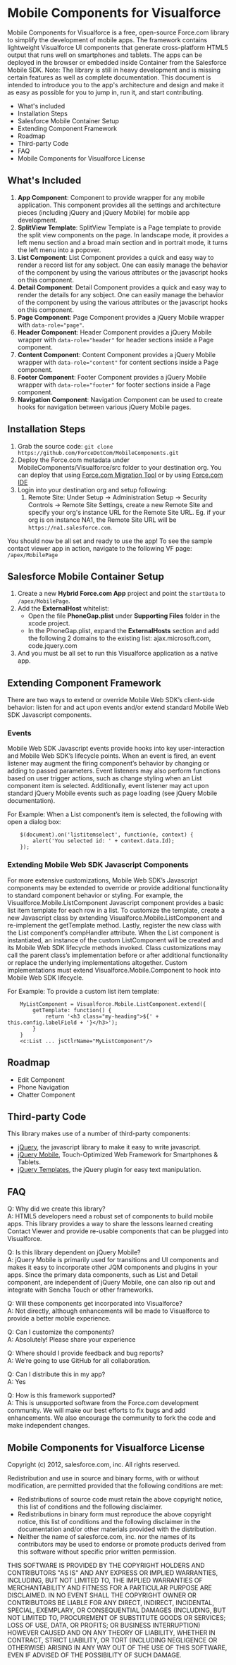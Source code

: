 # Mobile Components for Visualforce #

Mobile Components for Visualforce is a free, open-source Force.com library to simplify the development of mobile apps. The framework contains lightweight Visualforce UI components that generate cross-platform HTML5 output that runs well on smartphones and tablets. The apps can be deployed in the browser or embedded inside Container from the Salesforce Mobile SDK. 
Note: The library is still in heavy development and is missing certain features as well as complete documentation.
This document is intended to introduce you to the app's architecture and design and make it as easy as possible for you to jump in, run it, and start contributing.

- What's included
- Installation Steps
- Salesforce Mobile Container Setup
- Extending Component Framework
- Roadmap
- Third-party Code
- FAQ
- Mobile Components for Visualforce License

## What's Included ##
1. **App Component**: Component to provide wrapper for any mobile application. This component provides all the settings and architecture pieces (including jQuery and jQuery Mobile) for mobile app development.
2. **SplitView Template**: SplitView Template is a Page template to provide the split view components on the page. In landscape mode, it provides a left menu section and a broad main section and in portrait mode, it turns the left menu into a popover.
3. **List Component**: List Component provides a quick and easy way to render a record list for any sobject. One can easily manage the behavior of the component by using the various attributes or the javascript hooks on this component.
4. **Detail Component**: Detail Component provides a quick and easy way to render the details for any sobject. One can easily manage the behavior of the component by using the various attributes or the javascript hooks on this component.
5. **Page Component**: Page Component provides a jQuery Mobile wrapper with `data-role="page"`.
6. **Header Component**: Header Component provides a jQuery Mobile wrapper with `data-role="header"` for header sections inside a Page component.
7. **Content Component**: Content Component provides a jQuery Mobile wrapper with `data-role="content"` for content sections inside a Page component.
8. **Footer Component**: Footer Component provides a jQuery Mobile wrapper with `data-role="footer"` for footer sections inside a Page component.
9. **Navigation Component**: Navigation Component can be used to create hooks for navigation between various jQuery Mobile pages.

 
## Installation Steps ##
1. Grab the source code: `git clone https://github.com/ForceDotCom/MobileComponents.git`
2. Deploy the Force.com metadata under MobileComponents/Visualforce/src folder to your destination org. You can deploy that using [Force.com Migration Tool](http://wiki.developerforce.com/index.php/Force.com_Migration_Tool) or by using [Force.com IDE](http://wiki.developerforce.com/index.php/Force.com_IDE)
3. Login into your destination org and setup following:
    1. Remote Site: Under Setup -> Administration Setup -> Security Controls -> Remote Site Settings, create a new Remote Site and specify your org's instance URL for the Remote Site URL. Eg. if your org is on instance NA1, the Remote Site URL will be `https://na1.salesforce.com`.

You should now be all set and ready to use the app! To see the sample contact viewer app in action, navigate to the following VF page: `/apex/MobilePage`

## Salesforce Mobile Container Setup ##
1. Create a new **Hybrid Force.com App** project and point the `startData` to `/apex/MobilePage`.
2. Add the **ExternalHost** whitelist:
	- Open the file **PhoneGap.plist** under **Supporting Files** folder in the xcode project.
	- In the PhoneGap.plist, expand the **ExternalHosts** section and add the following 2 domains to the existing list: ajax.microsoft.com, code.jquery.com
3. And you must be all set to run this Visualforce application as a native app.


## Extending Component Framework ##
There are two ways to extend or override Mobile Web SDK’s client-side behavior: listen for and act upon events and/or extend standard Mobile Web SDK Javascript components.

### Events
Mobile Web SDK Javascript events provide hooks into key user-interaction and Mobile Web SDK’s lifecycle points. When an event is fired, an event listener may augment the firing component’s behavior by changing or adding to passed parameters. Event listeners may also perform functions based on user trigger actions, such as change styling when an List component item is selected. Additionally, event listener may act upon standard jQuery Mobile events such as page loading (see jQuery Mobile documentation).

For Example: When a List component’s item is selected, the following with open a dialog box:

        $(document).on('listitemselect', function(e, context) {
            alert('You selected id: ' + context.data.Id);
        });

### Extending Mobile Web SDK Javascript Components
For more extensive customizations, Mobile Web SDK’s Javascript components may be extended to override or provide additional functionality to standard component behavior or styling.  For example, the Visualforce.Mobile.ListComponent Javascript component provides a basic list item template for each row in a list.  To customize the template, create a new Javascript class by extending Visualforce.Mobile.ListComponent and re-implement the getTemplate method.  Lastly, register the new class with the List component’s compHandler attribute.  When the List component is instantiated, an instance of the custom ListComponent will be created and its Mobile Web SDK lifecycle methods invoked.  Class customizations may call the parent class’s implementation before or after additional functionality or replace the underlying implementations altogether.  Custom implementations must extend Visualforce.Mobile.Component to hook into Mobile Web SDK lifecycle.

For Example: To provide a custom list item template:

        MyListComponent = Visualforce.Mobile.ListComponent.extend({
            getTemplate: function() {
                return '<h3 class="my-heading">${' + this.config.labelField + '}</h3>');
            }
        }
        <c:List ... jsCtlrName="MyListComponent"/>


## Roadmap ##
- Edit Component
- Phone Navigation
- Chatter Component

## Third-party Code ##

This library makes use of a number of third-party components:

- [jQuery](http://jquery.com), the javascript library to make it easy to write javascript.
- [jQuery Mobile](http://jquerymobile.com), Touch-Optimized Web Framework for Smartphones & Tablets.
- [jQuery Templates](http://api.jquery.com/category/plugins/templates/), the jQuery plugin for easy text manipulation.


## FAQ ##

Q: Why did we create this library?  
A: HTML5 developers need a robust set of components to build mobile apps. This library provides a way to share the lessons learned creating Contact Viewer and provide re-usable components that can be plugged into Visualforce. 

Q: Is this library dependent on jQuery Mobile?  
A: jQuery Mobile is primarily used for transitions and UI components and makes it easy to incorporate other JQM components and plugins in your apps. Since the primary data components, such as List and Detail component, are independent of jQuery Mobile, one can also rip out and integrate with Sencha Touch or other frameworks.

Q: Will these components get incorporated into Visualforce?  
A: Not directly, although enhancements will be made to Visualforce to provide a better mobile experience.

Q: Can I customize the components?  
A: Absolutely! Please share your experience

Q: Where should I provide feedback and bug reports?  
A: We’re going to use GitHub for all collaboration.

Q: Can I distribute this in my app?  
A: Yes

Q: How is this framework supported?  
A: This is unsupported software from the Force.com development community. We will make our best efforts to fix bugs and add enhancements. We also encourage the community to fork the code and make independent changes.

## Mobile Components for Visualforce License ##
Copyright (c) 2012, salesforce.com, inc. All rights reserved.

Redistribution and use in source and binary forms, with or without modification, are permitted provided that the following conditions are met:

- Redistributions of source code must retain the above copyright notice, this list of conditions and the following disclaimer.
- Redistributions in binary form must reproduce the above copyright notice, this list of conditions and the following disclaimer in the documentation and/or other materials provided with the distribution.
- Neither the name of salesforce.com, inc. nor the names of its contributors may be used to endorse or promote products derived from this software without specific prior written permission.

THIS SOFTWARE IS PROVIDED BY THE COPYRIGHT HOLDERS AND CONTRIBUTORS "AS IS" AND ANY EXPRESS OR IMPLIED WARRANTIES, INCLUDING, BUT NOT LIMITED TO, THE IMPLIED WARRANTIES OF MERCHANTABILITY AND FITNESS FOR A PARTICULAR PURPOSE ARE DISCLAIMED. IN NO EVENT SHALL THE COPYRIGHT OWNER OR CONTRIBUTORS BE LIABLE FOR ANY DIRECT, INDIRECT, INCIDENTAL, SPECIAL, EXEMPLARY, OR CONSEQUENTIAL DAMAGES (INCLUDING, BUT NOT LIMITED TO, PROCUREMENT OF SUBSTITUTE GOODS OR SERVICES; LOSS OF USE, DATA, OR PROFITS; OR BUSINESS INTERRUPTION) HOWEVER CAUSED AND ON ANY THEORY OF LIABILITY, WHETHER IN CONTRACT, STRICT LIABILITY, OR TORT (INCLUDING NEGLIGENCE OR OTHERWISE) ARISING IN ANY WAY OUT OF THE USE OF THIS SOFTWARE, EVEN IF ADVISED OF THE POSSIBILITY OF SUCH DAMAGE.
